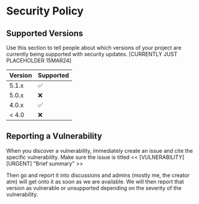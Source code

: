 # Security Policy

## Supported Versions

Use this section to tell people about which versions of your project are
currently being supported with security updates. [CURRENTLY JUST PLACEHOLDER 15MAR24]

| Version | Supported          |
| ------- | ------------------ |
| 5.1.x   | :white_check_mark: |
| 5.0.x   | :x:                |
| 4.0.x   | :white_check_mark: |
| < 4.0   | :x:                |

## Reporting a Vulnerability

When you discover a vulnerability, immediately create an issue and cite the specific vulnerability. Make sure the issue is 
titled << [VULNERABILITY][URGENT] "Brief summary" >>

Then go and report it into discussions and admins (mostly me, the creator atm) will get onto it as soon as we are available. 
We will then report that version as vulnerable or unsupported depending on the severity of the vulnerability.
